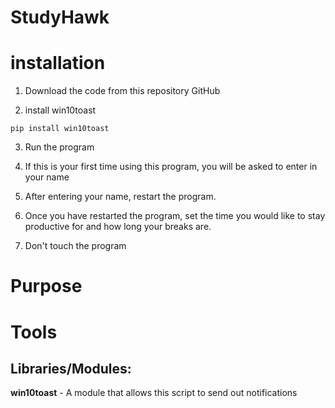 # StudyHawk

# installation
1. Download the code from this repository GitHub

2. install win10toast
```
pip install win10toast
```
3. Run the program

4. If this is your first time using this program, you will be asked to enter in your name

5. After entering your name, restart the program.

6. Once you have restarted the program, set the time you would like to stay productive for and how long your breaks are. 

7. Don't touch the program

# Purpose

# Tools
## Libraries/Modules:
**win10toast** - A module that allows this script to send out notifications

